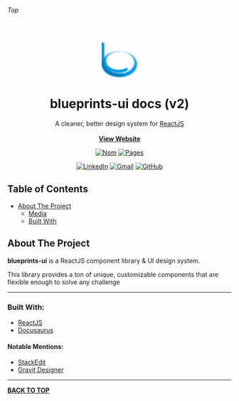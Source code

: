 
###### Top

<br />
<p align="center">
  <img src="/static/img/logo.svg" alt="Logo" width="80" height="80">
  <h1 align="center">blueprints-ui docs (v2)</h1>
  <p align="center">
    A cleaner, better design system for <a target="_blank" href="http://reactjs.org">ReactJS</a>
    <br />
    <br />
    <b><a target="_blank" href="http://blueprints-ui.com/">View Website</a></b>
  </p>
</p>
<div align="center">

[![Npm][npm-shield]][npm-url] [![Pages][pages-shield]][pages-url]

[![LinkedIn][linkedin-shield]][linkedin-url] [![Gmail][gmail-shield]][gmail-url] [![GitHub][github-shield]][github-url] 
</div>

## Table of Contents

- [About The Project](#About-The-Project)
  - [Media](#Media)
  - [Built With](#Built-With)

## About The Project

**blueprints-ui** is a ReactJS component library & UI design system.

This library provides a ton of unique, customizable components that are flexible enough to solve any challenge

---

### Built With:
- [ReactJS](https://reactjs.org/)
- [Docusaurus](https://v2.docusaurus.io)

#### Notable Mentions:
- [StackEdit](https://stackedit.io/)
- [Gravit Designer](https://gravit.io/)
---

**[BACK TO TOP](#top)**

<!-- URL References  -->
[linkedin-shield]: https://img.shields.io/badge/-LinkedIn-0077b5.svg?style=for-the-badge&logo=linkedin
[linkedin-url]: https://linkedin.com/in/jakeadmire

[gmail-shield]: https://img.shields.io/badge/-Email-red.svg?style=for-the-badge&logo=gmail&logoColor=white
[gmail-url]: mailto:jakeadmire1@gmail.com

[github-shield]: https://img.shields.io/badge/dynamic/json?label=Follow&query=length&url=https://api.github.com/users/jakeadmire/followers&style=for-the-badge&logo=github
[github-url]: https://github.com/JakeAdmire/

[npm-shield]: https://img.shields.io/npm/v/blueprints-ui?style=for-the-badge
[npm-url]: https://www.npmjs.com/package/blueprints-ui

[pages-shield]: https://img.shields.io/badge/github-deployed-24292e?style=for-the-badge&logo=github
[pages-url]: https://blueprints-ui.com/

